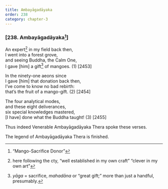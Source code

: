 ```yaml
---
title: Ambayāgadāyaka
order: 238
category: chapter-3
---
```


### \[238. Ambayāgadāyaka[^1]\]

An expert[^2] in my field back then,  
I went into a forest grove,  
and seeing Buddha, the Calm One,  
I gave \[him\] a gift[^3] of mangoes. (1) \[2453\]

In the ninety-one aeons since  
I gave \[him\] that donation back then,  
I’ve come to know no bad rebirth:  
that’s the fruit of a mango-gift. (2) \[2454\]

The four analytical modes,  
and these eight deliverances,  
six special knowledges mastered,  
\[I have\] done what the Buddha taught! (3) \[2455\]

Thus indeed Venerable Ambayāgadāyaka Thera spoke these verses.

The legend of Ambayāgadāyaka Thera is finished.

[^1]: “Mango-Sacrifice Donor”

[^2]: here following the cty, “well established in my own craft” “clever in my own art”

[^3]: *yāga* = sacrifice, *mahadāna* or “great gift;” more than just a handful, presumably.
